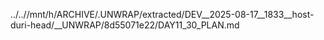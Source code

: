 ../..//mnt/h/ARCHIVE/.UNWRAP/extracted/DEV__2025-08-17__1833__host-duri-head/__UNWRAP/8d55071e22/DAY11_30_PLAN.md